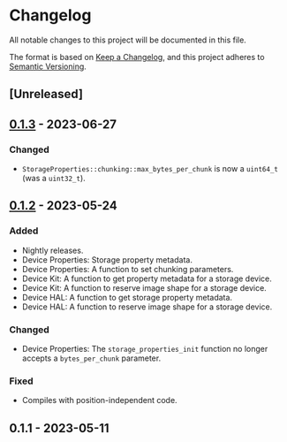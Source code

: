 # Changelog

All notable changes to this project will be documented in this file.

The format is based on [Keep a Changelog](https://keepachangelog.com/en/1.0.0/),
and this project adheres to [Semantic Versioning](https://semver.org/spec/v2.0.0.html).

## [Unreleased]

## [0.1.3](https://github.com/acquire-project/acquire-core-libs/compare/v0.1.2...v0.1.3) - 2023-06-27

### Changed

- `StorageProperties::chunking::max_bytes_per_chunk` is now a `uint64_t` (was a `uint32_t`).

## [0.1.2](https://github.com/acquire-project/acquire-core-libs/compare/v0.1.1...v0.1.2) - 2023-05-24

### Added

- Nightly releases.
- Device Properties: Storage property metadata.
- Device Properties: A function to set chunking parameters.
- Device Kit: A function to get property metadata for a storage device.
- Device Kit: A function to reserve image shape for a storage device.
- Device HAL: A function to get storage property metadata.
- Device HAL: A function to reserve image shape for a storage device.

### Changed

- Device Properties: The `storage_properties_init` function no longer accepts a `bytes_per_chunk` parameter.

### Fixed

- Compiles with position-independent code.

## 0.1.1 - 2023-05-11
